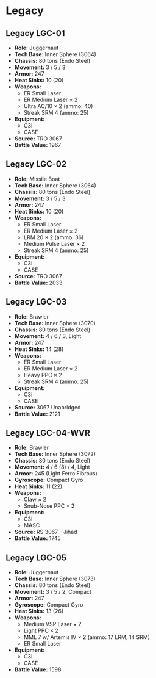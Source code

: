 # Legacy
## Legacy LGC-01
- **Role:** Juggernaut
- **Tech Base:** Inner Sphere (3064)
- **Chassis:** 80 tons (Endo Steel)
- **Movement:** 3 / 5 / 3
- **Armor:** 247
- **Heat Sinks:** 10 (20)
- **Weapons:**
  - ER Small Laser
  - ER Medium Laser × 2
  - Ultra AC/10 × 2 (ammo: 40)
  - Streak SRM 4 (ammo: 25)
- **Equipment:**
  - C3i
  - CASE
- **Source:** TRO 3067
- **Battle Value:** 1967

## Legacy LGC-02
- **Role:** Missile Boat
- **Tech Base:** Inner Sphere (3064)
- **Chassis:** 80 tons (Endo Steel)
- **Movement:** 3 / 5 / 3
- **Armor:** 247
- **Heat Sinks:** 10 (20)
- **Weapons:**
  - ER Small Laser
  - ER Medium Laser × 2
  - LRM 20 × 2 (ammo: 36)
  - Medium Pulse Laser × 2
  - Streak SRM 4 (ammo: 25)
- **Equipment:**
  - C3i
  - CASE
- **Source:** TRO 3067
- **Battle Value:** 2033

## Legacy LGC-03
- **Role:** Brawler
- **Tech Base:** Inner Sphere (3070)
- **Chassis:** 80 tons (Endo Steel)
- **Movement:** 4 / 6 / 3, Light
- **Armor:** 247
- **Heat Sinks:** 14 (28)
- **Weapons:**
  - ER Small Laser
  - ER Medium Laser × 2
  - Heavy PPC × 2
  - Streak SRM 4 (ammo: 25)
- **Equipment:**
  - C3i
  - CASE
- **Source:** 3067 Unabridged
- **Battle Value:** 2121

## Legacy LGC-04-WVR
- **Role:** Brawler
- **Tech Base:** Inner Sphere (3072)
- **Chassis:** 80 tons (Endo Steel)
- **Movement:** 4 / 6 (8) / 4, Light
- **Armor:** 245 (Light Ferro Fibrous)
- **Gyroscope:** Compact Gyro
- **Heat Sinks:** 11 (22)
- **Weapons:**
  - Claw × 2
  - Snub-Nose PPC × 2
- **Equipment:**
  - C3i
  - MASC
- **Source:** RS 3067 - Jihad
- **Battle Value:** 1745

## Legacy LGC-05
- **Role:** Juggernaut
- **Tech Base:** Inner Sphere (3073)
- **Chassis:** 80 tons (Endo Steel)
- **Movement:** 3 / 5 / 2, Compact
- **Armor:** 247
- **Gyroscope:** Compact Gyro
- **Heat Sinks:** 13 (26)
- **Weapons:**
  - Medium VSP Laser × 2
  - Light PPC × 2
  - MML 7 w/ Artemis IV × 2 (ammo: 17 LRM, 14 SRM)
  - ER Small Laser
- **Equipment:**
  - C3i
  - CASE
- **Battle Value:** 1598

